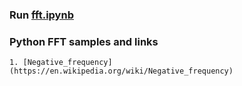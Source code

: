 ### Run [fft.ipynb](https://github.com/popikeyshen/FFT/blob/master/fft.ipynb)

### Python FFT samples and links

    1. [Negative_frequency](https://en.wikipedia.org/wiki/Negative_frequency)
